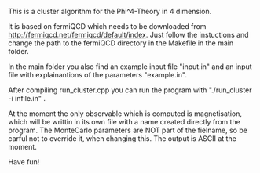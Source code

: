 This is a cluster algorithm for the Phi^4-Theory in 4 dimension.

It is based on fermiQCD which needs to be downloaded from http://fermiqcd.net/fermiqcd/default/index. Just follow the instuctions and change the path to the fermiQCD directory in the Makefile in the main folder.

In the main folder you also find an example input file "input.in" and an input file with explainantions of the parameters "example.in".

After compiling run_cluster.cpp you can run the program with "./run_cluster -i infile.in" .

At the moment the only observable which is computed is magnetisation, which will be writtin in its own file with a name created directly from the program. The MonteCarlo parameters are NOT part of the fielname, so be carful not to override it, when changing this. The output is ASCII at the moment.

Have fun!
